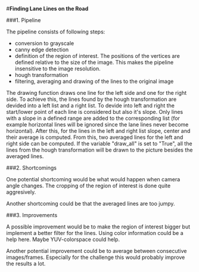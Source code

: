#**Finding Lane Lines on the Road** 


###1. Pipeline

The pipeline consists of following steps:
- conversion to grayscale
- canny edge detection
- definition of the region of interest. The positions of the vertices are defined relative to the size of the image. This makes the pipeline insensitive to the image resolution.
- hough transformation
- filtering, averaging and drawing of the lines to the original image

The drawing function draws one line for the left side and one for the right side. To achieve this, the lines found by the hough transformation are devided into a left list and a right list. To devide into left and right the start/lower point of each line is considered but also it's slope. Only lines with a slope in a defined range are added to the corresponding list (for example horizontal lines will be ignored since the lane lines never become horizontal).
After this, for the lines in the left and right list slope, center and their average is computed. From this, two averaged lines for the left and right side can be computed. If the variable "draw_all" is set to "True", all the lines from the hough transformation will be drawn to the picture besides the averaged lines.


###2. Shortcomings

One potential shortcoming would be what would happen when camera angle changes. The cropping of the region of interest is done quite aggresively.

Another shortcoming could be that the averaged lines are too jumpy.


###3. Improvements

A possible improvement would be to make the region of interest bigger but implement a better filter for the lines. Using color information could be a help here. Maybe YUV-colorspace could help.

Another potential improvement could be to average between consecutive images/frames. Especially for the challenge this would probably improve the results a lot.
